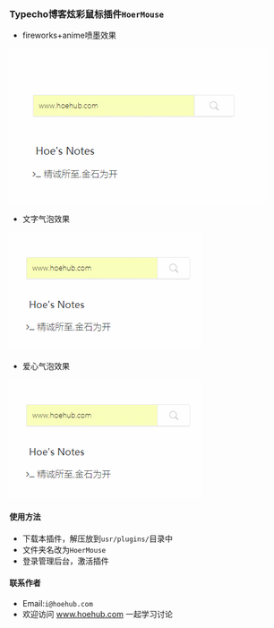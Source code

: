 ### Typecho博客炫彩鼠标插件`HoerMouse`
- fireworks+anime喷墨效果

![fireworks+anime](fireworks+anime.gif)


- 文字气泡效果

![文字气泡效果](bubbleText.gif)
- 爱心气泡效果

![爱心气泡效果](bubbleHeart.gif)
#### 使用方法

- 下载本插件，解压放到`usr/plugins/`目录中
- 文件夹名改为`HoerMouse`
- 登录管理后台，激活插件

#### 联系作者
- Email:`i@hoehub.com`
- 欢迎访问 www.hoehub.com 一起学习讨论